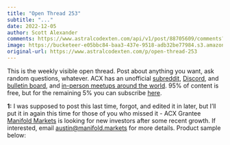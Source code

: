 ```yaml
---
title: "Open Thread 253"
subtitle: "..."
date: 2022-12-05
author: Scott Alexander
comments: https://www.astralcodexten.com/api/v1/post/88705609/comments?&all_comments=true
image: https://bucketeer-e05bbc84-baa3-437e-9518-adb32be77984.s3.amazonaws.com/public/images/6c0a136d-4c2e-4b6d-bf1a-532188098077_496x341.png
original-url: https://www.astralcodexten.com/p/open-thread-253
---
```

This is the weekly visible open thread. Post about anything you want, ask random questions, whatever. ACX has an unofficial [subreddit](https://www.reddit.com/r/slatestarcodex/), [Discord](https://discord.gg/RTKtdut), and [bulletin board](https://www.datasecretslox.com/index.php), and [in-person meetups around the world](https://www.lesswrong.com/community?filters%5B0%5D=SSC). 95% of content is free, but for the remaining 5% you can subscribe [here](https://astralcodexten.substack.com/subscribe?).

**1:** I was supposed to post this last time, forgot, and edited it in later, but I’ll put it in again this time for those of you who missed it - ACX Grantee [Manifold Markets](https://manifold.markets/home) is looking for new investors after some recent growth. If interested, email austin@manifold.markets for more details. Product sample below:
